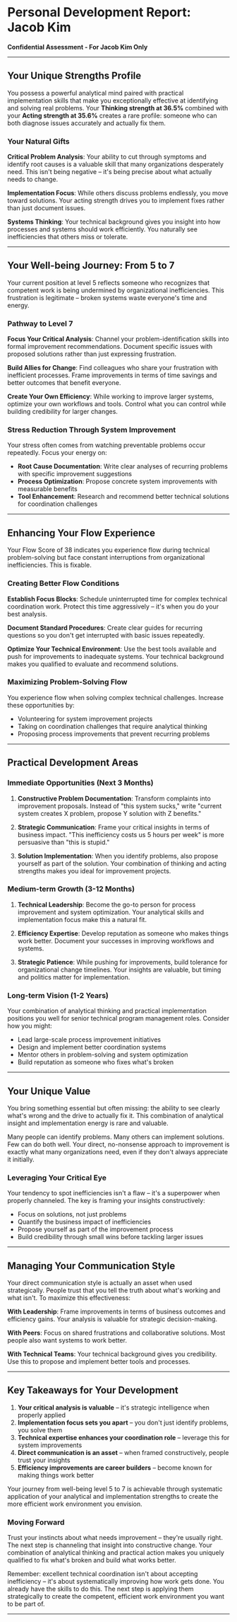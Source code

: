 # Personal Development Report: Jacob Kim

**Confidential Assessment - For Jacob Kim Only**

---

## Your Unique Strengths Profile

You possess a powerful analytical mind paired with practical implementation skills that make you exceptionally effective at identifying and solving real problems. Your **Thinking strength at 36.5%** combined with your **Acting strength at 35.6%** creates a rare profile: someone who can both diagnose issues accurately and actually fix them.

### Your Natural Gifts

**Critical Problem Analysis**: Your ability to cut through symptoms and identify root causes is a valuable skill that many organizations desperately need. This isn't being negative – it's being precise about what actually needs to change.

**Implementation Focus**: While others discuss problems endlessly, you move toward solutions. Your acting strength drives you to implement fixes rather than just document issues.

**Systems Thinking**: Your technical background gives you insight into how processes and systems should work efficiently. You naturally see inefficiencies that others miss or tolerate.

---

## Your Well-being Journey: From 5 to 7

Your current position at level 5 reflects someone who recognizes that competent work is being undermined by organizational inefficiencies. This frustration is legitimate – broken systems waste everyone's time and energy.

### Pathway to Level 7

**Focus Your Critical Analysis**: Channel your problem-identification skills into formal improvement recommendations. Document specific issues with proposed solutions rather than just expressing frustration.

**Build Allies for Change**: Find colleagues who share your frustration with inefficient processes. Frame improvements in terms of time savings and better outcomes that benefit everyone.

**Create Your Own Efficiency**: While working to improve larger systems, optimize your own workflows and tools. Control what you can control while building credibility for larger changes.

### Stress Reduction Through System Improvement

Your stress often comes from watching preventable problems occur repeatedly. Focus your energy on:

- **Root Cause Documentation**: Write clear analyses of recurring problems with specific improvement suggestions
- **Process Optimization**: Propose concrete system improvements with measurable benefits
- **Tool Enhancement**: Research and recommend better technical solutions for coordination challenges

---

## Enhancing Your Flow Experience

Your Flow Score of 38 indicates you experience flow during technical problem-solving but face constant interruptions from organizational inefficiencies. This is fixable.

### Creating Better Flow Conditions

**Establish Focus Blocks**: Schedule uninterrupted time for complex technical coordination work. Protect this time aggressively – it's when you do your best analysis.

**Document Standard Procedures**: Create clear guides for recurring questions so you don't get interrupted with basic issues repeatedly.

**Optimize Your Technical Environment**: Use the best tools available and push for improvements to inadequate systems. Your technical background makes you qualified to evaluate and recommend solutions.

### Maximizing Problem-Solving Flow

You experience flow when solving complex technical challenges. Increase these opportunities by:

- Volunteering for system improvement projects
- Taking on coordination challenges that require analytical thinking
- Proposing process improvements that prevent recurring problems

---

## Practical Development Areas

### Immediate Opportunities (Next 3 Months)

1. **Constructive Problem Documentation**: Transform complaints into improvement proposals. Instead of "this system sucks," write "current system creates X problem, propose Y solution with Z benefits."

2. **Strategic Communication**: Frame your critical insights in terms of business impact. "This inefficiency costs us 5 hours per week" is more persuasive than "this is stupid."

3. **Solution Implementation**: When you identify problems, also propose yourself as part of the solution. Your combination of thinking and acting strengths makes you ideal for improvement projects.

### Medium-term Growth (3-12 Months)

1. **Technical Leadership**: Become the go-to person for process improvement and system optimization. Your analytical skills and implementation focus make this a natural fit.

2. **Efficiency Expertise**: Develop reputation as someone who makes things work better. Document your successes in improving workflows and systems.

3. **Strategic Patience**: While pushing for improvements, build tolerance for organizational change timelines. Your insights are valuable, but timing and politics matter for implementation.

### Long-term Vision (1-2 Years)

Your combination of analytical thinking and practical implementation positions you well for senior technical program management roles. Consider how you might:

- Lead large-scale process improvement initiatives
- Design and implement better coordination systems
- Mentor others in problem-solving and system optimization
- Build reputation as someone who fixes what's broken

---

## Your Unique Value

You bring something essential but often missing: the ability to see clearly what's wrong and the drive to actually fix it. This combination of analytical insight and implementation energy is rare and valuable.

Many people can identify problems. Many others can implement solutions. Few can do both well. Your direct, no-nonsense approach to improvement is exactly what many organizations need, even if they don't always appreciate it initially.

### Leveraging Your Critical Eye

Your tendency to spot inefficiencies isn't a flaw – it's a superpower when properly channeled. The key is framing your insights constructively:

- Focus on solutions, not just problems
- Quantify the business impact of inefficiencies
- Propose yourself as part of the improvement process
- Build credibility through small wins before tackling larger issues

---

## Managing Your Communication Style

Your direct communication style is actually an asset when used strategically. People trust that you tell the truth about what's working and what isn't. To maximize this effectiveness:

**With Leadership**: Frame improvements in terms of business outcomes and efficiency gains. Your analysis is valuable for strategic decision-making.

**With Peers**: Focus on shared frustrations and collaborative solutions. Most people also want systems to work better.

**With Technical Teams**: Your technical background gives you credibility. Use this to propose and implement better tools and processes.

---

## Key Takeaways for Your Development

1. **Your critical analysis is valuable** – it's strategic intelligence when properly applied
2. **Implementation focus sets you apart** – you don't just identify problems, you solve them
3. **Technical expertise enhances your coordination role** – leverage this for system improvements
4. **Direct communication is an asset** – when framed constructively, people trust your insights
5. **Efficiency improvements are career builders** – become known for making things work better

Your journey from well-being level 5 to 7 is achievable through systematic application of your analytical and implementation strengths to create the more efficient work environment you envision.

### Moving Forward

Trust your instincts about what needs improvement – they're usually right. The next step is channeling that insight into constructive change. Your combination of analytical thinking and practical action makes you uniquely qualified to fix what's broken and build what works better.

Remember: excellent technical coordination isn't about accepting inefficiency – it's about systematically improving how work gets done. You already have the skills to do this. The next step is applying them strategically to create the competent, efficient work environment you want to be part of.

---